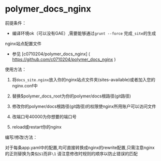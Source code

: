 polymer_docs_nginx
==================
前提条件：

- 编译环境ok（可以没有GAE）,需要能够通过`grunt --force` 完成`_site`的生成

nginx站点配置文件

- 参见 [c0710204/polymer_docs_nginx] ( https://github.com/c0710204/polymer_docs_nginx )

使用方法：

1. 将`docs_site.nginx`放入你的nginx站点文件夹(sites-available)或者加入您的nginx.conf中

2. 替换$polymer_docs_root为你的polymer/docs根路径(git路径)

3. 修改你的polymer/docs根路径(git路径)的权限使nginx所用账户可以访问文件

4. 改端口号40000为你想要的端口号

5. reload或restart你的nginx

编写/修改i方法：

对于每条app.yaml中的配置,均可直接转换成nginx的rewrite配置,只需注意nginx的正则替换为类似`$1`而非`\1`
请注意修改时规则的顺序以防止错误的匹配

